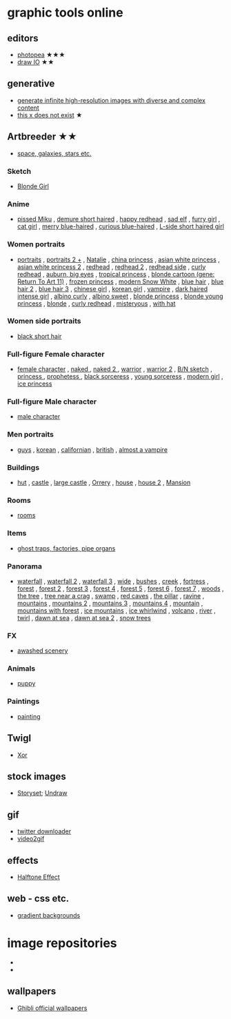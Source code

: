 # graphic tools online

## editors
* [photopea](https://www.photopea.com/) ★★★
* [draw IO](https://draw.io/) ★★

## generative
* [generate infinite high-resolution images with diverse and complex content](https://universome.github.io/alis?s=09)
* [this x does not exist](https://thisxdoesnotexist.com/) ★

## Artbreeder ★★
* [space, galaxies, stars etc.](https://www.artbreeder.com/i?k=c6563fb374012b3e87e86da4fd8e) 	
### Sketch
* [Blonde Girl](https://www.artbreeder.com/i?k=2c82e4f0dce9dd3eab85a7db7d42)
### Anime
* [pissed Miku](https://www.artbreeder.com/i?k=f65856e2d61b6efbcce6f868c00d)
, [demure short haired](https://www.artbreeder.com/i?k=c48896298229999761033f139c26)
, [happy redhead](https://www.artbreeder.com/i?k=f1e069d6d5a8a15b15c90736a7a8)
, [sad elf](https://www.artbreeder.com/i?k=cd67dafc68f0d38ec6ba7c72b9bb)
, [furry girl](https://www.artbreeder.com/i?k=972abf1e7174b1e0a97d2275d2d0)
, [cat girl](https://www.artbreeder.com/i?k=a7088bae31858474dc72d58c7f45)
, [merry blue-haired](https://www.artbreeder.com/i?k=2238e4459057ad973cb355170409)
, [curious blue-haired](https://www.artbreeder.com/i?k=11212847a02fce3a449277560a79)
, [L-side short haired girl](https://www.artbreeder.com/i?k=51b969ef7908b3d214f5ce3c6ad4)
### Women portraits
* [portraits](https://www.artbreeder.com/i?k=c237a07d1c45c335ed1d77d6cbdf)
, [portraits 2 +](https://www.artbreeder.com/i?k=410c7112f6a8e9b1dc7752a76f1f)
, [Natalie](https://www.artbreeder.com/i?k=22abbf446b18d0d46e6168e03184)
, [china princess](https://www.artbreeder.com/i?k=58eafd0feb5bb6199e9db88e14cd)
, [asian white princess](https://www.artbreeder.com/i?k=06fe8fda3f0d6cffdf32a58e2f77)
, [asian white princess 2](https://www.artbreeder.com/i?k=4d9871d83aa11e328e61a34cf992)
, [redhead](https://www.artbreeder.com/i?k=b7b4be465aaf03588049171fc38c)
, [redhead 2](https://www.artbreeder.com/i?k=91676382ed642119dc4b7215819e)
, [redhead side](https://www.artbreeder.com/i?k=cd422a8c80020b8c8993e86bf44d)
, [curly redhead](https://www.artbreeder.com/i?k=8b719e39b581a6acf69e55e65779)
, [auburn, big eyes](https://www.artbreeder.com/i?k=44a50cd44949c8931e7a91e2c4e0)
, [tropical princess](https://www.artbreeder.com/i?k=6cbaef01fb7a83189f7740cf1e59)
, [blonde cartoon (gene: Return To Art 11)](https://www.artbreeder.com/i?k=13e80cd4afbe11ac2ce62fe33e63)
, [frozen princess](https://www.artbreeder.com/i?k=5bbf074835613aa35012fc2f42ca)
, [modern Snow White](https://www.artbreeder.com/i?k=f33a12af84dad5c907b69edfd83f)
, [blue hair](https://www.artbreeder.com/i?k=1b258e16845b397f328de1474101)
, [blue hair 2](https://www.artbreeder.com/i?k=4ee8cf2608f40b4844c7b2a48b54)
, [blue hair 3](https://www.artbreeder.com/i?k=1b258e16845b397f328de1474101)
, [chinese girl](https://www.artbreeder.com/i?k=19fec3134f202f9f5074317f36a0)
, [korean girl](https://www.artbreeder.com/i?k=84f1b300728a3a60389ac8fc55c4)
, [vampire](https://www.artbreeder.com/i?k=69b40d0de1700d443ee981e40014)
, [dark haired intense girl](https://www.artbreeder.com/i?k=9f5fd1e63e6a11c3d9f852cb4c81)
, [albino curly](https://www.artbreeder.com/i?k=edfca537b3efb938d12367955f0c)
, [albino sweet](https://www.artbreeder.com/i?k=fe6dd75f5f1cd0286bd28eb1f6e1)
, [blonde princess](https://www.artbreeder.com/i?k=97054bc5dad3a681ee1c915cedd8)
, [blonde young princess](https://www.artbreeder.com/i?k=82a95559d0459d8d2e828bf36f56)
, [blonde](https://www.artbreeder.com/i?k=bebabe545284d133d72b959b0648)
, [curly redhead](https://www.artbreeder.com/i?k=14d58f7bd21017f25e74ffedf8a9)
, [misteryous](https://www.artbreeder.com/i?k=2ef4f63f8e9325dab02bd34fef1b)
, [with hat](https://www.artbreeder.com/i?k=2c4ed6dc4423d7ea94c10c9e7294)
### Women side portraits
* [black short hair](https://www.artbreeder.com/i?k=76dbd4f2df2a6a80e866)
### Full-figure Female character
* [female character](https://www.artbreeder.com/i?k=3e3c072f149ac23adc32326c0cb0)
, [naked ](https://www.artbreeder.com/i?k=289b1c5da034ce5d5ea4d1ad6e46)
, [naked 2 ](https://www.artbreeder.com/i?k=289b1c5da034ce5d5ea4d1ad6e46)
, [warrior](https://www.artbreeder.com/i?k=a647f869e5d878f9a2c731c3b48f)
, [warrior 2](https://www.artbreeder.com/i?k=d90aa45539582a17a7f7c6591b2b)
, [B/N sketch](https://www.artbreeder.com/i?k=6ece62e070351cc1484d7ef877ae)
, [princess ](https://www.artbreeder.com/i?k=3dd8718577274461e3b512b037bf)
, [prophetess ](https://www.artbreeder.com/i?k=9325d0eaa1a23f05e0f83ecc168b)
, [black sorceress](https://www.artbreeder.com/i?k=ae4e802fa9c33c4716c757c2261d)
, [young sorceress](https://www.artbreeder.com/i?k=f09835c9db1a7d650817bed81431)
, [modern girl](https://www.artbreeder.com/i?k=36b9bf7a3f32329e6c51a173c2f9)
, [ice princess](https://www.artbreeder.com/i?k=8d5dd133d9295744b9e3faf271fe)
### Full-figure Male character
* [male character](https://www.artbreeder.com/i?k=18bacda25ef5455e3fba397d056a)
### Men portraits
* [guys](https://www.artbreeder.com/i?k=cf42ed1525b62478e67169ceadf8)
, [korean](https://www.artbreeder.com/i?k=4022498269868ccb8d4678e6a1d5)
, [californian](https://www.artbreeder.com/i?k=1562c27348d65c3ffd0897998bef)
, [british](https://www.artbreeder.com/i?k=063b21cd64b08a1bbdea766b105d)
, [almost a vampire](https://www.artbreeder.com/i?k=5e48c722b9d76dc536a68ebe1f5f)
### Buildings
* [hut](https://www.artbreeder.com/i?k=5138cb85fe72674e7c33188a38a6)
, [castle](https://www.artbreeder.com/i?k=936fc90e3e48b817c21726d7dcfd)
, [large castle](https://www.artbreeder.com/i?k=ef3d6a27e8f967320270bd2f0ffc)
, [Orrery](https://www.artbreeder.com/i?k=b478df47ea9806ba863784d04eaa)
, [house](https://www.artbreeder.com/i?k=711766c4a081cbab51e1d989d508)
, [house 2](https://www.artbreeder.com/i?k=bbcafe44d7458c41180aff1f7c6f)
, [Mansion](https://www.artbreeder.com/i?k=5f644fe3111183dc9273bbd2af03)
### Rooms
* [rooms](https://www.artbreeder.com/i?k=f014c34eb2d5ff83f62bd33bd000)
### Items
* [ghost traps, factories, pipe organs](https://www.artbreeder.com/i?k=bad2fdc0e31a6d2dfee4c0b2)
### Panorama
* [waterfall](https://www.artbreeder.com/i?k=89bdcfadcace200679973fb7ac61)
, [waterfall 2](https://www.artbreeder.com/i?k=c925970ead21a9ac251be3598d18)
, [waterfall 3](https://www.artbreeder.com/i?k=75d785d4da1eb31c029c6660d248)
, [wide](https://www.artbreeder.com/i?k=2a4ee4941fbc3115820ab16ec3fe)
, [bushes](https://www.artbreeder.com/i?k=9ccf53cb8bf2e8434d300a7fd53c)
, [creek](https://www.artbreeder.com/i?k=e9945b73b9422775513702b7a974)
, [fortress](https://www.artbreeder.com/i?k=d14b75b958ab1c5da5ef89ee94af)
, [forest](https://www.artbreeder.com/i?k=1ae85644cd0c6216d2e824ad910a)
, [forest 2](https://www.artbreeder.com/i?k=ee5df585318778895958aa645587)
, [forest 3](https://www.artbreeder.com/i?k=d45a5df4347a1a22d34b08b36fdf)
, [forest 4](https://www.artbreeder.com/i?k=0224b60b400d3855a59c2fcca335)
, [forest 5](https://www.artbreeder.com/i?k=660de46521b98b2cab4bb92813eb)
, [forest 6](https://www.artbreeder.com/i?k=752eebfa88185c07ba6bbc0fdeae)
, [forest 7](https://www.artbreeder.com/i?k=fa11ca586574a4685ce23561be74)
, [woods](https://www.artbreeder.com/i?k=f70b1f8db7caee6a095012fab351)
, [the tree](https://www.artbreeder.com/i?k=7a7c7c486f5eb3f5ca6765bb063f)
, [tree near a crag](https://www.artbreeder.com/i?k=af67e97e73468bdd67070be364e4)
, [swamp](https://www.artbreeder.com/i?k=04ceafd114797f8d894bb31f2921)
, [red caves](https://www.artbreeder.com/i?k=404e9f62196b292099eb3add2078)
, [the pillar](https://www.artbreeder.com/i?k=a3cacc11fe9f935fa6d1bbdc175c)
, [ravine](https://www.artbreeder.com/i?k=49109821b7d291609496be32ddfd)
, [mountains](https://www.artbreeder.com/i?k=2b875e8374e540292d5b20ab8915)
, [mountains 2](https://www.artbreeder.com/i?k=2fe69fe087847607c30229648e52)
, [mountains 3](https://www.artbreeder.com/i?k=f636844766723723e198fba331d2)
, [mountains 4](https://www.artbreeder.com/i?k=7051ebee3fd68e7735e04ec638cb)
, [mountain](https://www.artbreeder.com/i?k=f190b3ca826de5955b9fe39eed59)
, [mountains with forest](https://www.artbreeder.com/i?k=c567a40b8f8b65c37a54023bb290)
, [ice mountains](https://www.artbreeder.com/i?k=ee2c27e5af2b65cbe20cb36af336)
, [ice whirlwind](https://www.artbreeder.com/i?k=ad259e6de9a21282104deada10df)
, [volcano](https://www.artbreeder.com/i?k=212ff845fe68717577d443780881)
, [river](https://www.artbreeder.com/i?k=39cb080bee3e97b66d96ff31b30a)
, [twirl](https://www.artbreeder.com/i?k=b8be7b9c319c780aa7d57751bc74)
, [dawn at sea](https://www.artbreeder.com/i?k=1a6856b47d6117db04914750bb6c)
, [dawn at sea 2](https://www.artbreeder.com/i?k=bd187c2af59591ceada2f256f60c)
, [snow trees](https://www.artbreeder.com/i?k=197f68f08fd90524b06030455251)
### FX
* [awashed scenery](https://www.artbreeder.com/i?k=206ca085821d093079acaa72adf8)
### Animals
* [puppy](https://www.artbreeder.com/i?k=639862545093af25e64a547f4312)
### Paintings
* [painting](https://www.artbreeder.com/i?k=f6ea0a00da56b0a5015bcb4241bd)

## Twigl
* [Xor](https://twitter.com/XorDev/status/1461772543203987460)

## stock images
* [Storyset](https://storyset.com/online); [Undraw](https://undraw.co/illustrations)


## gif

* [twitter downloader](https://twittervideodownloader.com/)
* [video2gif](https://ezgif.com/video-to-gif)

## effects

* [Halftone Effect](https://github.com/mnmxmx/halftone-effect)

## web - css etc.

* [gradient backgrounds](https://cssgradient.io/gradient-backgrounds/)

# image repositories

* []()
* []()


## wallpapers

* [Ghibli official wallpapers](http://www.ghibli.jp/info/013381/)
